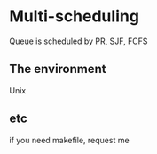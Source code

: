 # Multi-scheduling
Queue is scheduled by PR, SJF, FCFS

## The environment
Unix

## etc
if you need makefile, request me
